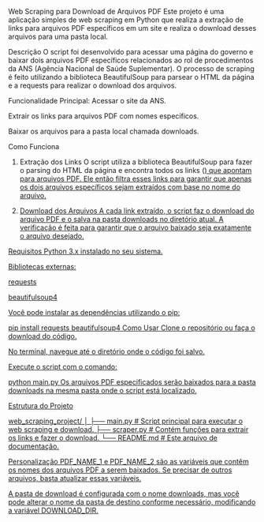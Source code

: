Web Scraping para Download de Arquivos PDF
Este projeto é uma aplicação simples de web scraping em Python que realiza a extração de links para arquivos PDF específicos em um site e realiza o download desses arquivos para uma pasta local.

Descrição
O script foi desenvolvido para acessar uma página do governo e baixar dois arquivos PDF específicos relacionados ao rol de procedimentos da ANS (Agência Nacional de Saúde Suplementar). O processo de scraping é feito utilizando a biblioteca BeautifulSoup para parsear o HTML da página e a requests para realizar o download dos arquivos.

Funcionalidade Principal:
Acessar o site da ANS.

Extrair os links para arquivos PDF com nomes específicos.

Baixar os arquivos para a pasta local chamada downloads.

Como Funciona
1. Extração dos Links
O script utiliza a biblioteca BeautifulSoup para fazer o parsing do HTML da página e encontra todos os links (<a href="...">) que apontam para arquivos PDF. Ele então filtra esses links para garantir que apenas os dois arquivos específicos sejam extraídos com base no nome do arquivo.

2. Download dos Arquivos
A cada link extraído, o script faz o download do arquivo PDF e o salva na pasta downloads no diretório atual. A verificação é feita para garantir que o arquivo baixado seja exatamente o arquivo desejado.

Requisitos
Python 3.x instalado no seu sistema.

Bibliotecas externas:

requests

beautifulsoup4

Você pode instalar as dependências utilizando o pip:

pip install requests beautifulsoup4
Como Usar
Clone o repositório ou faça o download do código.

No terminal, navegue até o diretório onde o código foi salvo.

Execute o script com o comando:

python main.py
Os arquivos PDF especificados serão baixados para a pasta downloads na mesma pasta onde o script está localizado.

Estrutura do Projeto

web_scraping_project/
│
├── main.py            # Script principal para executar o web scraping e download.
├── scraper.py         # Contém funções para extrair os links e fazer o download.
└── README.md          # Este arquivo de documentação.

Personalização
PDF_NAME_1 e PDF_NAME_2 são as variáveis que contêm os nomes dos arquivos PDF a serem baixados. Se precisar de outros arquivos, basta atualizar essas variáveis.

A pasta de download é configurada com o nome downloads, mas você pode alterar o nome da pasta de destino conforme necessário, modificando a variável DOWNLOAD_DIR.